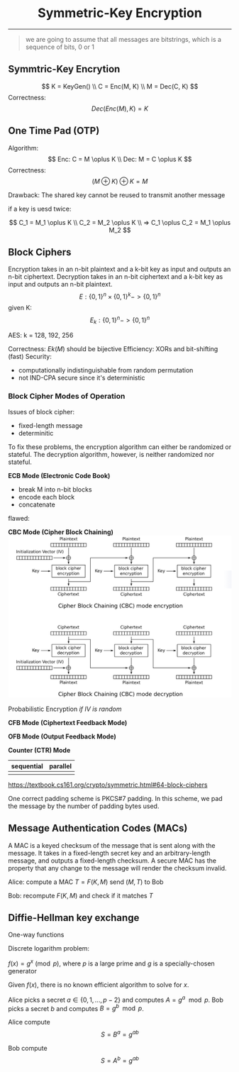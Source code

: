 # <center> Symmetric-Key Encryption
---
>we are going to assume that all messages are bitstrings, which is a sequence of bits, 0 or 1
## Symmtric-Key Encrytion
$$
K = KeyGen() \\
C = Enc(M, K) \\
M = Dec(C, K)
$$
Correctness: 
$$
Dec(Enc(M), K) = K
$$

## One Time Pad (OTP)
Algorithm:
$$
Enc: C = M \oplus K \\
Dec: M = C \oplus K
$$
Correctness:
$$
(M \oplus K) \oplus K = M
$$

Drawback: The shared key cannot be reused to transmit another message

if a key is uesd twice:

$$
C_1 = M_1 \oplus K \\
C_2 = M_2 \oplus K \\
=> C_1 \oplus C_2 = M_1 \oplus M_2
$$

## Block Ciphers


Encryption takes in an n-bit plaintext and a k-bit key as input and outputs an n-bit ciphertext. 
Decryption takes in an n-bit ciphertext and a k-bit key as input and outputs an n-bit plaintext.
$$
E:\{0,1\}^n \times \{0,1\}^k -> \{0, 1\}^n
$$
given K:
$$
E_k:\{0,1\}^n -> \{0, 1\}^n
$$


AES: k = 128, 192, 256


Correctness: $Ek(M)$ should be bijective 
Efficiency: XORs and bit-shifting (fast)
Security: 
- computationally indistinguishable from random permutation
- not IND-CPA secure since it's deterministic

###  Block Cipher Modes of Operation
Issues of block cipher:
- fixed-length message
- determinitic
  
To fix these problems, the encryption algorithm can either be randomized or stateful. 
The decryption algorithm, however, is neither randomized nor stateful.

**ECB Mode (Electronic Code Book)**
- break M into n-bit blocks 
- encode each block
- concatenate
  
flawed:

**CBC Mode (Cipher Block Chaining)**
![](cbc.png)

Probabilistic Encryption *if IV is random*

**CFB Mode (Ciphertext Feedback Mode)**

**OFB Mode (Output Feedback Mode)**

**Counter (CTR) Mode**

|  sequential | parallel  |
|---|---|
|   |   |

<https://textbook.cs161.org/crypto/symmetric.html#64-block-ciphers>


One correct padding scheme is PKCS#7 padding. In this scheme, we pad the message by the number of padding bytes used.


## Message Authentication Codes (MACs)
A MAC is a keyed checksum of the message that is sent along with the message.
It takes in a fixed-length secret key and an arbitrary-length message, and outputs a fixed-length checksum. 
A secure MAC has the property that any change to the message will render the checksum invalid.

Alice: 
compute a MAC $T = F(K,M)$
send $(M,T)$ to Bob

Bob:
recompute $F(K,M)$ and check if it matches $T$

## Diffie-Hellman key exchange

One-way functions

Discrete logarithm problem:

$f(x) = g^x \pmod p$, where $p$ is a large prime and $g$ is a specially-chosen generator

Given $f(x)$, there is no known efficient algorithm to solve for $x$.

Alice picks a secret $a \in \{0,1,...,p-2\}$ and computes $A=g^a \mod p$. Bob picks a secret $b$ and computes $B=g^b \mod p$. 

Alice compute
$$
S=B^a = g^{ab}
$$

Bob compute
$$
S=A^b = g^{ab}
$$